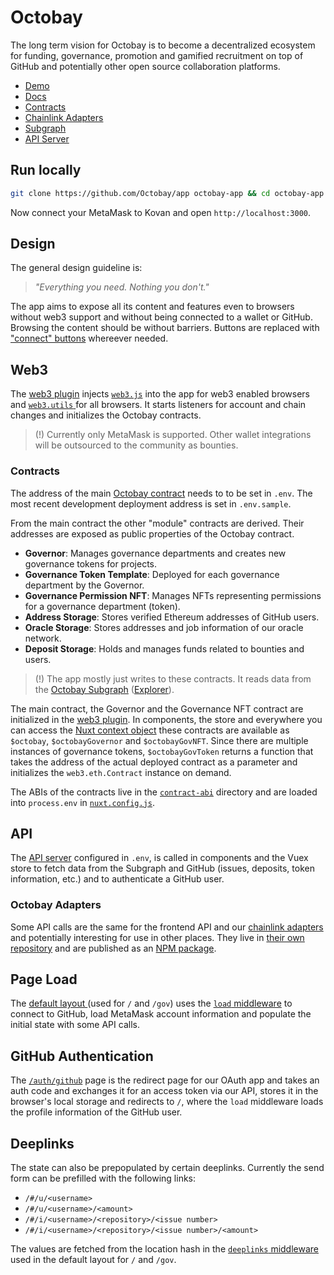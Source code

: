 # Octobay

The long term vision for Octobay is to become a decentralized ecosystem for funding, governance, promotion and gamified recruitment on top of GitHub and potentially other open source collaboration platforms.

- [Demo](https://app.octobay.org)
- [Docs](https://octobay.github.io/docs)
- [Contracts](https://github.com/Octobay/contracts)
- [Chainlink Adapters](https://github.com/Octobay/chainlink-adapters)
- [Subgraph](https://github.com/Octobay/subgraph)
- [API Server](https://github.com/Octobay/api)

## Run locally

```bash
git clone https://github.com/Octobay/app octobay-app && cd octobay-app && yarn && cp .env.sample .env && yarn app:dev
```

Now connect your MetaMask to Kovan and open `http://localhost:3000`.

## Design

The general design guideline is:

> *"Everything you need. Nothing you don't."*

The app aims to expose all its content and features even to browsers without web3 support and without being connected to a wallet or GitHub. Browsing the content should be without barriers. Buttons are replaced with ["connect" buttons](https://github.com/Octobay/app/blob/main/components/ConnectActionButton.vue) whereever needed.

## Web3

The [web3 plugin](https://github.com/Octobay/app/blob/main/plugins/web3.js) injects [`web3.js`](https://web3js.readthedocs.io/) into the app for web3 enabled browsers and [`web3.utils` ](https://web3js.readthedocs.io/en/v1.3.4/web3-utils.html#utils) for all browsers. It starts listeners for account and chain changes and initializes the Octobay contracts.

> (!) Currently only MetaMask is supported. Other wallet integrations will be outsourced to the community as bounties.

### Contracts

The address of the main [Octobay contract](https://github.com/Octobay/contracts/blob/main/contracts/Octobay.sol) needs to to be set in `.env`. The most recent development deployment address is set in `.env.sample`.

From the main contract the other "module" contracts are derived. Their addresses are exposed as public properties of the Octobay contract.

- **Governor**: Manages governance departments and creates new governance tokens for projects.
- **Governance Token Template**: Deployed for each governance department by the Governor.
- **Governance Permission NFT**: Manages NFTs representing permissions for a governance department (token).
- **Address Storage**: Stores verified Ethereum addresses of GitHub users.
- **Oracle Storage**: Stores addresses and job information of our oracle network.
- **Deposit Storage**: Holds and manages funds related to bounties and users.

> (!) The app mostly just writes to these contracts. It reads data from the [Octobay Subgraph](https://github.com/Octobay/subgraph) ([Explorer](https://thegraph.com/explorer/subgraph/octobay/octobay)).

The main contract, the Governor and the Governance NFT contract are initialized in the [web3 plugin](https://github.com/Octobay/app/blob/main/plugins/web3.js). In components, the store and everywhere you can access the [Nuxt context object](https://nuxtjs.org/docs/2.x/internals-glossary/context/) these contracts are available as `$octobay`, `$octobayGovernor` and `$octobayGovNFT`. Since there are multiple instances of governance tokens, `$octobayGovToken` returns a function that takes the address of the actual deployed contract as a parameter and initializes the `web3.eth.Contract` instance on demand.

The ABIs of the contracts live in the [`contract-abi`](https://github.com/Octobay/app/blob/main/contract-abi) directory and are loaded into `process.env` in [`nuxt.config.js`](https://github.com/Octobay/app/blob/main/nuxt.config.js).

## API

The [API server](https://github.com/Octobay/api) configured in `.env`, is called in components and the Vuex store to fetch data from the Subgraph and GitHub (issues, deposits, token information, etc.) and to authenticate a GitHub user.

### Octobay Adapters

Some API calls are the same for the frontend API and our [chainlink adapters](https://github.com/Octobay/chainlink-adapters) and potentially interesting for use in other places. They live in [their own repository](https://github.com/Octobay/adapters) and are published as an [NPM package](https://www.npmjs.com/package/@octobay/adapters).

## Page Load

The [default layout ](https://github.com/Octobay/app/blob/main/layouts/default.vue) (used for `/` and `/gov`) uses the [`load` middleware](https://github.com/Octobay/app/blob/main/middleware/load.js) to connect to GitHub, load MetaMask account information and populate the initial state with some API calls.

## GitHub Authentication

The [`/auth/github`](https://github.com/Octobay/app/blob/main/pages/auth/github.vue) page is the redirect page for our OAuth app and takes an auth code and exchanges it for an access token via our API, stores it in the browser's local storage and redirects to `/`, where the `load` middleware loads the profile information of the GitHub user.

## Deeplinks

The state can also be prepopulated by certain deeplinks. Currently the send form can be prefilled with the following links:

- `/#/u/<username>`
- `/#/u/<username>/<amount>`
- `/#/i/<username>/<repository>/<issue number>`
- `/#/i/<username>/<repository>/<issue number>/<amount>`

The values are fetched from the location hash in the [`deeplinks` middleware](https://github.com/Octobay/app/blob/main/middleware/deeplinks.js) used in the default layout for `/` and `/gov`.